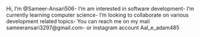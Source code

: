 Hi, I’m @Sameer-Ansari506-
I’m am interested in software development- 
I’m currently learning computer science- 
I’m looking to collaborate on various development related topics-
You can reach me on my mail sameeransari3297@gmail.com-
or instagram account Aal_e_adam485

<!---
Sameer-Ansari506/Sameer-Ansari506 is a ✨ special ✨ repository because its `README.md` (this file) appears on your GitHub profile.
You can click the Preview link to take a look at your changes.
--->
